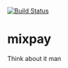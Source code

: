 [![Build Status](https://travis-ci.com/jayexxd/mixpay.svg?token=8MZYpT6ZjsvMJhgF4oqx&branch=master)](https://travis-ci.com/jayexxd/mixpay)

# mixpay
Think about it man
